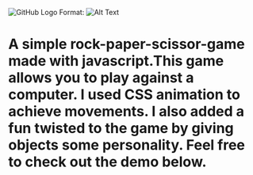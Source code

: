 ![GitHub Logo](/images/logo.png)
Format: ![Alt Text](url)

# A simple rock-paper-scissor-game made with javascript.This game allows you to play against a computer. I used CSS animation to achieve movements. I also added a fun twisted to the game by giving objects some personality. Feel free to check out the demo below.  
